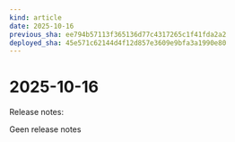 ```yaml
---
kind: article
date: 2025-10-16
previous_sha: ee794b57113f365136d77c4317265c1f41fda2a2
deployed_sha: 45e571c62144d4f12d857e3609e9bfa3a1990e80
---
```


# 2025-10-16

Release notes:

Geen release notes
